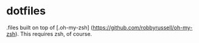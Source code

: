dotfiles
========

.files built on top of [.oh-my-zsh] (https://github.com/robbyrussell/oh-my-zsh). This requires zsh, of course.
